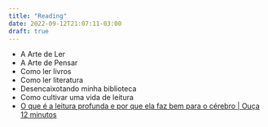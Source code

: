 ```yaml
---
title: "Reading"
date: 2022-09-12T21:07:11-03:00
draft: true
---
```


- A Arte de Ler
- A Arte de Pensar
- Como ler livros
- Como ler literatura
- Desencaixotando minha biblioteca
- Como cultivar uma vida de leitura
- [O que é a leitura profunda e por que ela faz bem para o cérebro | Ouça 12 minutos](https://www.youtube.com/watch?v=OIRdWcfcZE4)
